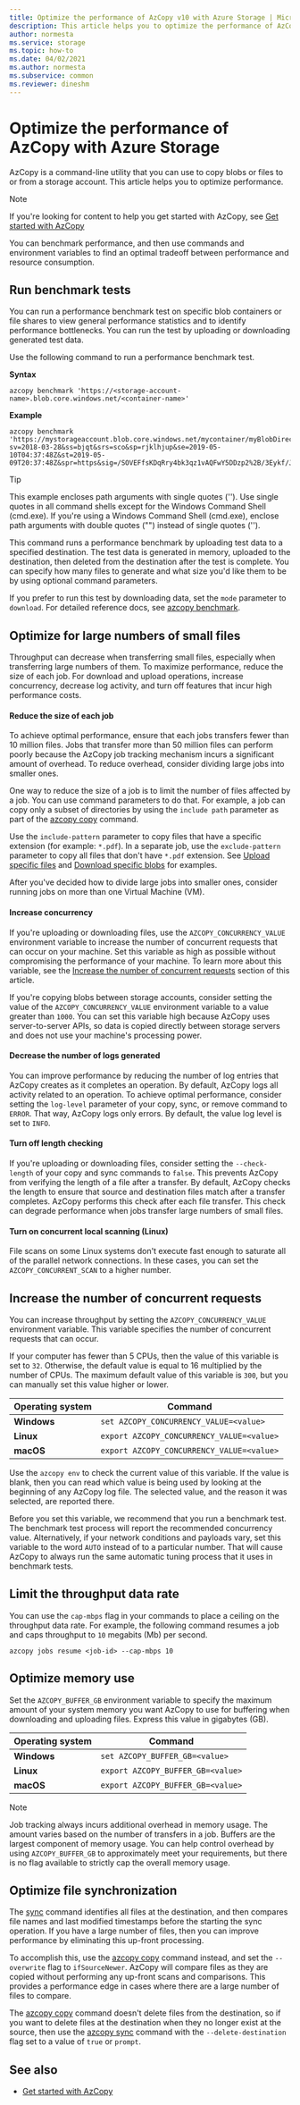 ```yaml
---
title: Optimize the performance of AzCopy v10 with Azure Storage | Microsoft Docs
description: This article helps you to optimize the performance of AzCopy v10 with Azure Storage.
author: normesta
ms.service: storage
ms.topic: how-to
ms.date: 04/02/2021
ms.author: normesta
ms.subservice: common
ms.reviewer: dineshm
---
```


# Optimize the performance of AzCopy with Azure Storage

AzCopy is a command-line utility that you can use to copy blobs or files to or from a storage account. This article helps you to optimize performance.

> [!NOTE]
> If you're looking for content to help you get started with AzCopy, see [Get started with AzCopy](storage-use-azcopy-v10.md)

You can benchmark performance, and then use commands and environment variables to find an optimal tradeoff between performance and resource consumption.

## Run benchmark tests

You can run a performance benchmark test on specific blob containers or file shares to view general performance statistics and to identify performance bottlenecks. You can run the test by uploading or downloading generated test data.

Use the following command to run a performance benchmark test.

**Syntax**

`azcopy benchmark 'https://<storage-account-name>.blob.core.windows.net/<container-name>'`

**Example**

```azcopy
azcopy benchmark 'https://mystorageaccount.blob.core.windows.net/mycontainer/myBlobDirectory?sv=2018-03-28&ss=bjqt&srs=sco&sp=rjklhjup&se=2019-05-10T04:37:48Z&st=2019-05-09T20:37:48Z&spr=https&sig=/SOVEFfsKDqRry4bk3qz1vAQFwY5DDzp2%2B/3Eykf/JLs%3D'
```

> [!TIP]
> This example encloses path arguments with single quotes (''). Use single quotes in all command shells except for the Windows Command Shell (cmd.exe). If you're using a Windows Command Shell (cmd.exe), enclose path arguments with double quotes ("") instead of single quotes ('').

This command runs a performance benchmark by uploading test data to a specified destination. The test data is generated in memory, uploaded to the destination, then deleted from the destination after the test is complete. You can specify how many files to generate and what size you'd like them to be by using optional command parameters.

If you prefer to run this test by downloading data, set the `mode` parameter to `download`. For detailed reference docs, see [azcopy benchmark](storage-ref-azcopy-bench.md).

## Optimize for large numbers of small files

Throughput can decrease when transferring small files, especially when transferring large numbers of them. To maximize performance, reduce the size of each job. For download and upload operations, increase concurrency, decrease log activity, and turn off features that incur high performance costs.

#### Reduce the size of each job

To achieve optimal performance, ensure that each jobs transfers fewer than 10 million files. Jobs that transfer more than 50 million files can perform poorly because the AzCopy job tracking mechanism incurs a significant amount of overhead. To reduce overhead, consider dividing large jobs into smaller ones.

One way to reduce the size of a job is to limit the number of files affected by a job. You can use command parameters to do that. For example, a job can copy only a subset of directories by using the `include path` parameter as part of the [azcopy copy](storage-ref-azcopy-copy.md) command.

Use the `include-pattern` parameter to copy files that have a specific extension (for example: `*.pdf`). In a separate job, use the `exclude-pattern` parameter to copy all files that don't have `*.pdf` extension. See [Upload specific files](storage-use-azcopy-blobs-upload.md#upload-specific-files) and [Download specific blobs](storage-use-azcopy-blobs-download.md#download-specific-blobs) for examples.

After you've decided how to divide large jobs into smaller ones, consider running jobs on more than one Virtual Machine (VM).

#### Increase concurrency

If you're uploading or downloading files, use the `AZCOPY_CONCURRENCY_VALUE` environment variable to increase the number of concurrent requests that can occur on your machine. Set this variable as high as possible without compromising the performance of your machine. To learn more about this variable, see the [Increase the number of concurrent requests](#increase-the-number-of-concurrent-requests) section of this article.

If you're copying blobs between storage accounts, consider setting the value of the `AZCOPY_CONCURRENCY_VALUE` environment variable to a value greater than `1000`. You can set this variable high because AzCopy uses server-to-server APIs, so data is copied directly between storage servers and does not use your machine's processing power.

#### Decrease the number of logs generated

You can improve performance by reducing the number of log entries that AzCopy creates as it completes an operation. By default, AzCopy logs all activity related to an operation. To achieve optimal performance, consider setting the `log-level` parameter of your copy, sync, or remove command to `ERROR`. That way, AzCopy logs only errors. By default, the value log level is set to `INFO`.

#### Turn off length checking

If you're uploading or downloading files, consider setting the `--check-length` of your copy and sync commands to `false`. This prevents AzCopy from verifying the length of a file after a transfer. By default, AzCopy checks the length to ensure that source and destination files match after a transfer completes. AzCopy performs this check after each file transfer. This check can degrade performance when jobs transfer large numbers of small files.

#### Turn on concurrent local scanning (Linux)

File scans on some Linux systems don't execute fast enough to saturate all of the parallel network connections. In these cases, you can set the `AZCOPY_CONCURRENT_SCAN` to a higher number.

## Increase the number of concurrent requests

You can increase throughput by setting the `AZCOPY_CONCURRENCY_VALUE` environment variable. This variable specifies the number of concurrent requests that can occur.

If your computer has fewer than 5 CPUs, then the value of this variable is set to `32`. Otherwise, the default value is equal to 16 multiplied by the number of CPUs. The maximum default value of this variable is `300`, but you can manually set this value higher or lower.

| Operating system | Command  |
|--------|-----------|
| **Windows** | `set AZCOPY_CONCURRENCY_VALUE=<value>` |
| **Linux** | `export AZCOPY_CONCURRENCY_VALUE=<value>` |
| **macOS** | `export AZCOPY_CONCURRENCY_VALUE=<value>` |

Use the `azcopy env` to check the current value of this variable. If the value is blank, then you can read which value is being used by looking at the beginning of any AzCopy log file. The selected value, and the reason it was selected, are reported there.

Before you set this variable, we recommend that you run a benchmark test. The benchmark test process will report the recommended concurrency value. Alternatively, if your network conditions and payloads vary, set this variable to the word `AUTO` instead of to a particular number. That will cause AzCopy to always run the same automatic tuning process that it uses in benchmark tests.

## Limit the throughput data rate

You can use the `cap-mbps` flag in your commands to place a ceiling on the throughput data rate. For example, the following command resumes a job and caps throughput to `10` megabits (Mb) per second.

```azcopy
azcopy jobs resume <job-id> --cap-mbps 10
```

## Optimize memory use

Set the `AZCOPY_BUFFER_GB` environment variable to specify the maximum amount of your system memory you want AzCopy to use for buffering when downloading and uploading files. Express this value in gigabytes (GB).

| Operating system | Command  |
|--------|-----------|
| **Windows** | `set AZCOPY_BUFFER_GB=<value>` |
| **Linux** | `export AZCOPY_BUFFER_GB=<value>` |
| **macOS** | `export AZCOPY_BUFFER_GB=<value>` |

> [!NOTE]
> Job tracking always incurs additional overhead in memory usage. The amount varies based on the number of transfers in a job. Buffers are the largest component of memory usage. You can help control overhead by using `AZCOPY_BUFFER_GB` to approximately meet your requirements, but there is no flag available to strictly cap the overall memory usage.

## Optimize file synchronization

The [sync](storage-ref-azcopy-sync.md) command identifies all files at the destination, and then compares file names and last modified timestamps before the starting the sync operation. If you have a large number of files, then you can improve performance by eliminating this up-front processing.

To accomplish this, use the [azcopy copy](storage-ref-azcopy-copy.md) command instead, and set the `--overwrite` flag to `ifSourceNewer`. AzCopy will compare files as they are copied without performing any up-front scans and comparisons. This provides a performance edge in cases where there are a large number of files to compare.

The [azcopy copy](storage-ref-azcopy-copy.md) command doesn't delete files from the destination, so if you want to delete files at the destination when they no longer exist at the source, then use the [azcopy sync](storage-ref-azcopy-sync.md) command with the `--delete-destination` flag set to a value of `true` or `prompt`.

## See also

- [Get started with AzCopy](storage-use-azcopy-v10.md)
